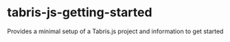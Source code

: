 # tabris-js-getting-started
Provides a minimal setup of a Tabris.js project and information to get started
